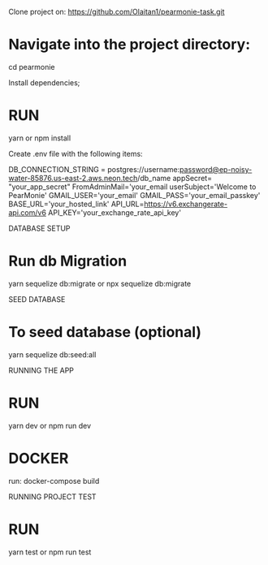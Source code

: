 Clone project on:
https://github.com/Olaitan1/pearmonie-task.git

 # Navigate into the project directory:
cd pearmonie


Install dependencies;
# RUN
yarn 
   or
   npm install


Create  .env file with the following items:

DB_CONNECTION_STRING = postgres://username:password@ep-noisy-water-85876.us-east-2.aws.neon.tech/db_name
appSecret= "your_app_secret"
FromAdminMail='your_email
userSubject='Welcome to PearMonie'
GMAIL_USER='your_email'
GMAIL_PASS='your_email_passkey'
BASE_URL='your_hosted_link'
API_URL=https://v6.exchangerate-api.com/v6
API_KEY='your_exchange_rate_api_key'



DATABASE SETUP

# Run db Migration
yarn sequelize db:migrate
or
npx sequelize db:migrate

SEED DATABASE
# To seed database (optional)
yarn sequelize db:seed:all


RUNNING THE APP
# RUN
yarn dev 
or npm run dev

# DOCKER
run: 
docker-compose build


RUNNING PROJECT TEST
# RUN
yarn test
or
npm run test
